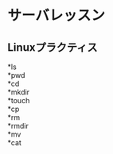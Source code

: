 # サーバレッスン
Linuxプラクティス
-----------------
*ls<br>
*pwd<br>
*cd<br>
*mkdir<br>
*touch<br>
*cp<br>
*rm<br>
*rmdir<br>
*mv<br>
*cat<br>
